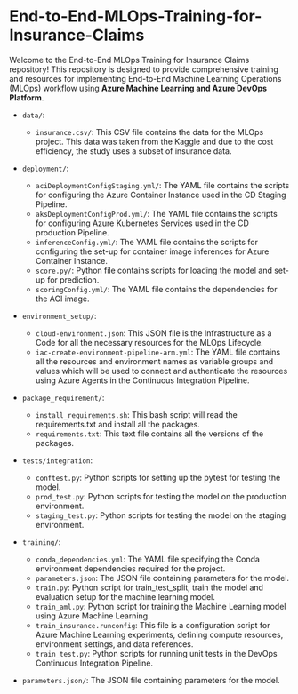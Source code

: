 # End-to-End-MLOps-Training-for-Insurance-Claims

Welcome to the End-to-End MLOps Training for Insurance Claims repository! This repository is designed to provide comprehensive training and resources for implementing End-to-End Machine Learning Operations (MLOps) workflow using **Azure Machine Learning and Azure DevOps Platform**.

- `data/`:
   - `insurance.csv/`: This CSV file contains the data for the MLOps project. This data was taken from the Kaggle and due to the cost efficiency, the study uses a subset of insurance data. 

- `deployment/`:
   - `aciDeploymentConfigStaging.yml/`: The YAML file contains the scripts for configuring the Azure Container Instance used in the CD Staging Pipeline.
   - `aksDeploymentConfigProd.yml/`: The YAML file contains the scripts for configuring Azure Kubernetes Services used in the CD production Pipeline.
   - `inferenceConfig.yml/`: The YAML file contains the scripts for configuring the set-up for container image inferences for Azure Container Instance.
   - `score.py/`: Python file contains scripts for loading the model and set-up for prediction.
   - `scoringConfig.yml/`: The YAML file contains the dependencies for the ACI image. 

- `environment_setup/`:
    - `cloud-environment.json`: This JSON file is the Infrastructure as a Code for all the necessary resources for the MLOps Lifecycle. 
    - `iac-create-environment-pipeline-arm.yml`: The YAML file contains all the resources and environment names as variable groups and values which will be used to connect and authenticate the resources using Azure Agents in the Continuous Integration Pipeline. 

- `package_requirement/`:
    - `install_requirements.sh`: This bash script will read the requirements.txt and install all the packages. 
    - `requirements.txt`: This text file contains all the versions of the packages. 

- `tests/integration`:
    - `conftest.py`: Python scripts for setting up the pytest for testing the model.
    - `prod_test.py`: Python scripts for testing the model on the production environment. 
    - `staging_test.py`: Python scripts for testing the model on the staging environment. 

- `training/`:
    - `conda_dependencies.yml`: The YAML file specifying the Conda environment dependencies required for the project.
    - `parameters.json`: The JSON file containing parameters for the model.
    - `train.py`: Python script for train_test_split, train the model and evaluation setup for the machine learning model.
    - `train_aml.py`: Python script for training the Machine Learning model using Azure Machine Learning.
    - `train_insurance.runconfig`: This file is a configuration script for Azure Machine Learning experiments, defining compute resources, environment settings, and data references.
    - `train_test.py`: Python scripts for running unit tests in the DevOps Continuous Integration Pipeline.

- `parameters.json/`: The JSON file containing parameters for the model.
  

